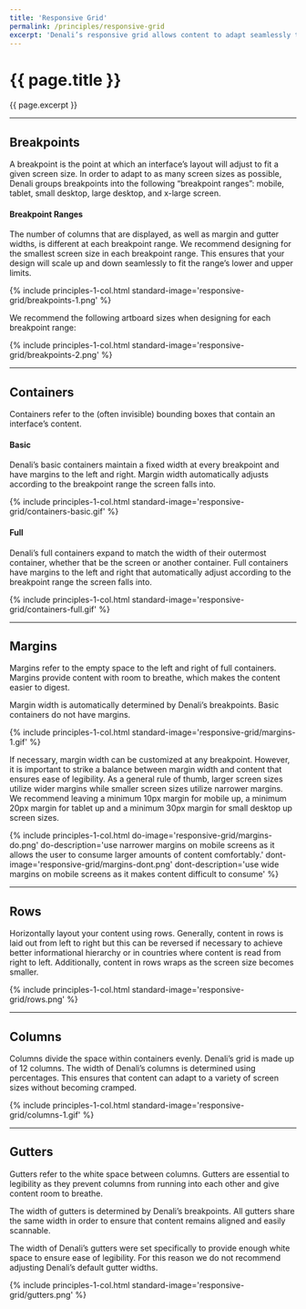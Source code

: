 ```yaml
---
title: 'Responsive Grid'
permalink: /principles/responsive-grid
excerpt: 'Denali’s responsive grid allows content to adapt seamlessly to different screen sizes. The grid is based on a 12 column grid and is comprised of margins, columns, rows, and gutters. These components adjust automatically at predetermined breakpoints.'
---
```


# {{ page.title }}
{{ page.excerpt }}

***

## Breakpoints
A breakpoint is the point at which an interface’s layout will adjust to fit a given screen size. In order to adapt to as many screen sizes as possible, Denali groups breakpoints into the following “breakpoint ranges”:  mobile, tablet, small desktop, large desktop, and x-large screen.

#### Breakpoint Ranges
The number of columns that are displayed, as well as margin and gutter widths, is different at each breakpoint range. We recommend designing for the smallest screen size in each breakpoint range. This ensures that your design will scale up and down seamlessly to fit the range’s lower and upper limits.

{% include principles-1-col.html
  standard-image='responsive-grid/breakpoints-1.png'
%}

We recommend the following artboard sizes when designing for each breakpoint range:

{% include principles-1-col.html
  standard-image='responsive-grid/breakpoints-2.png'
%}

***

## Containers
Containers refer to the (often invisible) bounding boxes that contain an interface’s content.

#### Basic
Denali’s basic containers maintain a fixed width at every breakpoint and have margins to the left and right. Margin width automatically adjusts according to the breakpoint range the screen falls into.

{% include principles-1-col.html
  standard-image='responsive-grid/containers-basic.gif'
%}

#### Full
Denali’s full containers expand to match the width of their outermost container, whether that be the screen or another container. Full containers have margins to the left and right that automatically adjust according to the breakpoint range the screen falls into.

{% include principles-1-col.html
  standard-image='responsive-grid/containers-full.gif'
%}

***

## Margins
Margins refer to the empty space to the left and right of full containers. Margins provide content with room to breathe, which makes the content easier to digest.

Margin width is automatically determined by Denali’s breakpoints. Basic containers do not have margins.

{% include principles-1-col.html
  standard-image='responsive-grid/margins-1.gif'
%}

If necessary, margin width can be customized at any breakpoint. However, it is important to strike a balance between margin width and content that ensures ease of legibility. As a general rule of thumb, larger screen sizes utilize wider margins while smaller screen sizes utilize narrower margins. We recommend leaving a minimum 10px margin for mobile up, a minimum 20px margin for tablet up and a minimum 30px margin for small desktop up screen sizes.

{% include principles-1-col.html
  do-image='responsive-grid/margins-do.png'
  do-description='use narrower margins on mobile screens as it allows the user to consume larger amounts of content comfortably.'
  dont-image='responsive-grid/margins-dont.png'
  dont-description='use wide margins on mobile screens as it makes content difficult to consume'
%}

***

## Rows
Horizontally layout your content using rows. Generally, content in rows is laid out from left to right but this can be reversed if necessary to achieve better informational hierarchy or in countries where content is read from right to left. Additionally, content in rows wraps as the screen size becomes smaller.

{% include principles-1-col.html
  standard-image='responsive-grid/rows.png'
%}

***

## Columns
Columns divide the space within containers evenly. Denali’s grid is made up of 12 columns. The width of Denali’s columns is determined using percentages. This ensures that content can adapt to a variety of screen sizes without becoming cramped.

{% include principles-1-col.html
  standard-image='responsive-grid/columns-1.gif'
%}

***

## Gutters
Gutters refer to the white space between columns. Gutters are essential to legibility as they prevent columns from running into each other and give content room to breathe.

The width of gutters is determined by Denali’s breakpoints. All gutters share the same width in order to ensure that content remains aligned and easily scannable.

The width of Denali’s gutters were set specifically to provide enough white space to ensure ease of legibility. For this reason we do not recommend adjusting Denali’s default gutter widths.

{% include principles-1-col.html
  standard-image='responsive-grid/gutters.png'
%}

